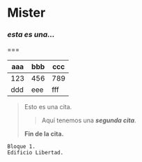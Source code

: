 # Mister
### *esta es una...*
===

| aaa | bbb | ccc |
| --- | --- | --- |
| 123 | 456 | 789 |
| ddd | eee | fff |

> Esto es una cita.
>> Aquí tenemos una ***segunda cita***.
>
> **Fin de la cita.**

~~~
Bloque 1.
Edificio Libertad.
~~~

